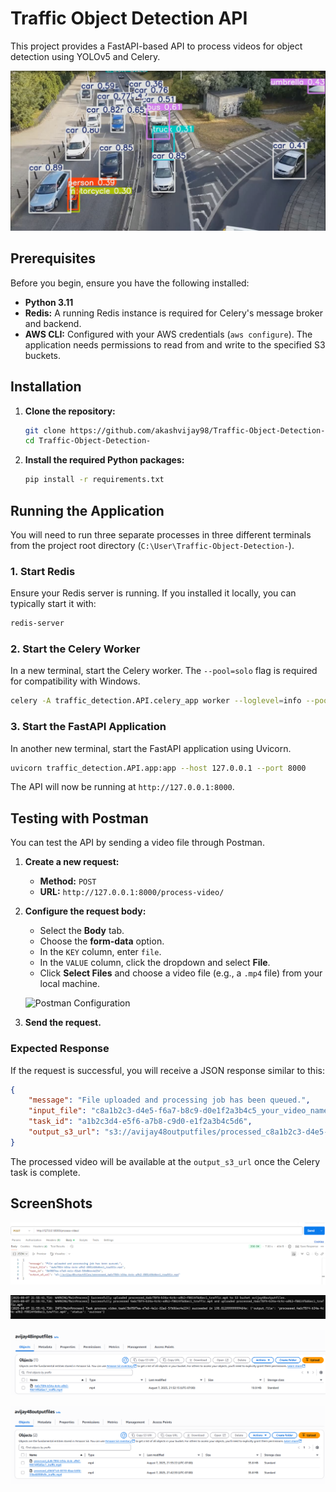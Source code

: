 # Traffic Object Detection API

This project provides a FastAPI-based API to process videos for object detection using YOLOv5 and Celery.

![SC](./static/yolo_detection2.png)

## Prerequisites

Before you begin, ensure you have the following installed:

*   **Python 3.11**
*   **Redis:** A running Redis instance is required for Celery's message broker and backend.
*   **AWS CLI:** Configured with your AWS credentials (`aws configure`). The application needs permissions to read from and write to the specified S3 buckets.

## Installation

1.  **Clone the repository:**
    ```bash
    git clone https://github.com/akashvijay98/Traffic-Object-Detection-.git
    cd Traffic-Object-Detection-
    ```

2.  **Install the required Python packages:**
    ```bash
    pip install -r requirements.txt
    ```

## Running the Application

You will need to run three separate processes in three different terminals from the project root directory (`C:\User\Traffic-Object-Detection-`).

### 1. Start Redis

Ensure your Redis server is running. If you installed it locally, you can typically start it with:
```bash
redis-server
```

### 2. Start the Celery Worker

In a new terminal, start the Celery worker. The `--pool=solo` flag is required for compatibility with Windows.
```bash
celery -A traffic_detection.API.celery_app worker --loglevel=info --pool=solo
```

### 3. Start the FastAPI Application

In another new terminal, start the FastAPI application using Uvicorn.
```bash
uvicorn traffic_detection.API.app:app --host 127.0.0.1 --port 8000
```
The API will now be running at `http://127.0.0.1:8000`.

## Testing with Postman

You can test the API by sending a video file through Postman.

1.  **Create a new request:**
    *   **Method:** `POST`
    *   **URL:** `http://127.0.0.1:8000/process-video/`

2.  **Configure the request body:**
    *   Select the **Body** tab.
    *   Choose the **form-data** option.
    *   In the `KEY` column, enter `file`.
    *   In the `VALUE` column, click the dropdown and select **File**.
    *   Click **Select Files** and choose a video file (e.g., a `.mp4` file) from your local machine.

    ![Postman Configuration](https://i.imgur.com/your-postman-screenshot.png) <!-- You can replace this with an actual screenshot if you wish -->

3.  **Send the request.**

### Expected Response

If the request is successful, you will receive a JSON response similar to this:

```json
{
    "message": "File uploaded and processing job has been queued.",
    "input_file": "c8a1b2c3-d4e5-f6a7-b8c9-d0e1f2a3b4c5_your_video_name.mp4",
    "task_id": "a1b2c3d4-e5f6-a7b8-c9d0-e1f2a3b4c5d6",
    "output_s3_url": "s3://avijay48outputfiles/processed_c8a1b2c3-d4e5-f6a7-b8c9-d0e1f2a3b4c5_your_video_name.mp4"
}
```

The processed video will be available at the `output_s3_url` once the Celery task is complete.

## ScreenShots

![SC1](./static/api_request_response.png)

![SC2](./static/celery_task_output.png)

![SC3](./static/S3Bucket1.png)

![SC4](./static/s3Bucket2.png)
